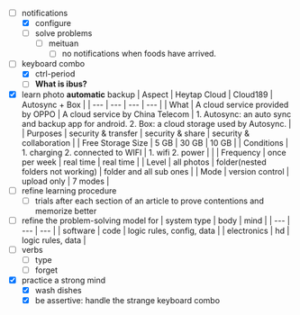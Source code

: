 - [ ] notifications
	- [x] configure
	- [ ] solve problems
		- [ ] meituan
			- [ ] no notifications when foods have arrived. 
- [ ] keyboard combo
	- [x] ctrl-period
	- [ ] **What is ibus?**
- [x] learn photo **automatic** backup
	| Aspect | Heytap Cloud | Cloud189 | Autosync + Box |
	| --- | --- | --- | --- |
	| What | A cloud service provided by OPPO | A cloud service by China Telecom | 1. Autosync: an auto sync and backup app for android. 2. Box: a cloud storage used by Autosync. |
	| Purposes | security & transfer | security & share | security & collaboration |
	| Free Storage Size | 5 GB | 30 GB | 10 GB |
	| Conditions | 1. charging 2. connected to WIFI | 1. wifi 2. power | |
	| Frequency | once per week | real time | real time |
	| Level | all photos | folder(nested folders not working) | folder and all sub ones |
	| Mode | version control | upload only | 7 modes |
- [ ] refine learning procedure
	- [ ] trials after each section of an article to prove contentions and memorize better
- [ ] refine the problem-solving model for 
	| system type | body | mind |
	| --- | --- | --- |
	| software | code | logic rules, config, data |
	| electronics | hd | logic rules, data |
- [ ] verbs
	- [ ] type
	- [ ] forget
- [x] practice a strong mind
	- [x] wash dishes
	- [x] be assertive: handle the strange keyboard combo
<!--stackedit_data:
eyJoaXN0b3J5IjpbLTYwMTY3MzEyNl19
-->
